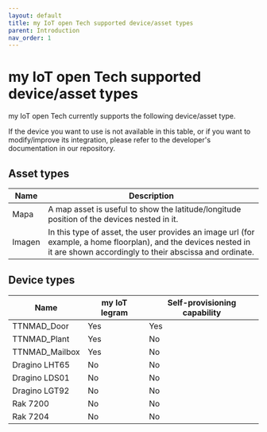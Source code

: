 ```yaml
---
layout: default
title: my IoT open Tech supported device/asset types
parent: Introduction
nav_order: 1
---
```


# my IoT open Tech supported device/asset types

my IoT open Tech currently supports the following device/asset type.

If the device you want to use is not available in this table, or if you want to modify/improve its integration, please refer to the developer's documentation in our repository.

## Asset types

|Name|Description|
|---|---|
|Mapa|A map asset is useful to show the latitude/longitude position of the devices nested in it.|
|Imagen|In this type of asset, the user provides an image url (for example, a home floorplan), and the devices nested in it are shown accordingly to their abscissa and ordinate.|

## Device types

|Name|my IoT legram| Self-provisioning capability|
|---|---|---|
|TTNMAD_Door|Yes|Yes|
|TTNMAD_Plant|Yes|No|
|TTNMAD_Mailbox|Yes|No|
|Dragino LHT65|No|No|
|Dragino LDS01|No|No|
|Dragino LGT92|No|No|
|Rak 7200|No|No|
|Rak 7204|No|No|
